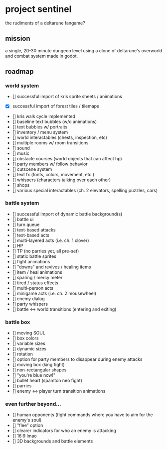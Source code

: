 # project sentinel
the rudiments of a deltarune fangame?

## mission
a single, 20-30 minute dungeon level using a clone of deltarune's overworld and combat system made in godot.

## roadmap

### world system
- [] successful import of kris sprite sheets / animations
- [x] successful import of forest tiles / tilemaps
- [] kris walk cycle implemented
- [] baseline text bubbles (w/o animations)
- [] text bubbles w/ portraits
- [] inventory / menu system
- [] world interactables (chests, inspection, etc)
- [] multiple rooms w/ room transitions
- [] sound
- [] music
- [] obstacle courses (world objects that can affect hp)
- [] party members w/ follow behavior
- [] cutscene system
- [] text fx (fonts, colors, movement, etc.)
- [] whispers (characters talking over each other)
- [] shops
- [] various special interactables (ch. 2 elevators, spelling puzzles, cars)

### battle system
- [] successful import of dynamic battle background(s)
- [] battle ui
- [] turn queue
- [] text-based attacks 
- [] text-based acts
- [] multi-layered acts (i.e. ch. 1 clover)
- [] HP
- [] TP (no parries yet, all pre-set)
- [] static battle sprites
- [] fight animations
- [] "downs" and revives / healing items
- [] item / heal animations
- [] sparing / mercy meter
- [] tired / status effects
- [] multi-person acts
- [] minigame acts (i.e. ch. 2 mousewheel)
- [] enemy dialog
- [] party whispers
- [] battle <-> world transitions (entering and exiting)

### battle box
- [] moving SOUL
- [] box colors
- [] variable sizes
- [] dynamic sizes
- [] rotation
- [] option for party members to disappear during enemy attacks
- [] moving box (king fight)
- [] non-rectangular shapes
- [] "you're blue now!"
- [] bullet heart (spamton neo fight)
- [] parries
- [] enemy <-> player turn transition animations

### even further beyond...
- [] human opponents (fight commands where you have to aim for the enemy's soul)
- [] "flee" option
- [] clearer indicators for who an enemy is attacking
- [] 16:9 lmao
- [] 3D backgrounds and battle elements
